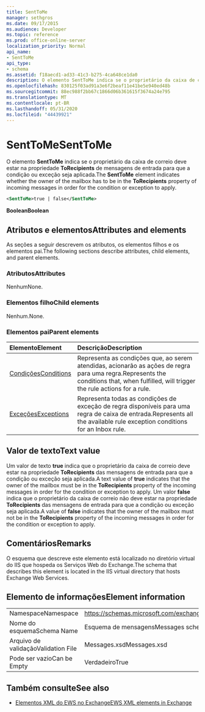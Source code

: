 ```yaml
---
title: SentToMe
manager: sethgros
ms.date: 09/17/2015
ms.audience: Developer
ms.topic: reference
ms.prod: office-online-server
localization_priority: Normal
api_name:
- SentToMe
api_type:
- schema
ms.assetid: f18aecd1-ad33-41c3-b275-4ca648ce1da0
description: O elemento SentToMe indica se o proprietário da caixa de correio deve estar na propriedade ToRecipients de mensagens de entrada para que a condição ou exceção seja aplicada.
ms.openlocfilehash: 830125f03ad91a3e6f2beaf11e41be5e940ed48b
ms.sourcegitcommit: 88ec988f2bb67c1866d06b361615f3674a24e795
ms.translationtype: MT
ms.contentlocale: pt-BR
ms.lasthandoff: 05/31/2020
ms.locfileid: "44439921"
---
```

# <a name="senttome"></a><span data-ttu-id="96b2e-103">SentToMe</span><span class="sxs-lookup"><span data-stu-id="96b2e-103">SentToMe</span></span>

<span data-ttu-id="96b2e-104">O elemento **SentToMe** indica se o proprietário da caixa de correio deve estar na propriedade **ToRecipients** de mensagens de entrada para que a condição ou exceção seja aplicada.</span><span class="sxs-lookup"><span data-stu-id="96b2e-104">The **SentToMe** element indicates whether the owner of the mailbox has to be in the **ToRecipients** property of incoming messages in order for the condition or exception to apply.</span></span> 
  
```XML
<SentToMe>true | false</SentToMe>
```

 <span data-ttu-id="96b2e-105">**Boolean**</span><span class="sxs-lookup"><span data-stu-id="96b2e-105">**Boolean**</span></span>
## <a name="attributes-and-elements"></a><span data-ttu-id="96b2e-106">Atributos e elementos</span><span class="sxs-lookup"><span data-stu-id="96b2e-106">Attributes and elements</span></span>

<span data-ttu-id="96b2e-107">As seções a seguir descrevem os atributos, os elementos filhos e os elementos pai.</span><span class="sxs-lookup"><span data-stu-id="96b2e-107">The following sections describe attributes, child elements, and parent elements.</span></span>
  
### <a name="attributes"></a><span data-ttu-id="96b2e-108">Atributos</span><span class="sxs-lookup"><span data-stu-id="96b2e-108">Attributes</span></span>

<span data-ttu-id="96b2e-109">Nenhum</span><span class="sxs-lookup"><span data-stu-id="96b2e-109">None.</span></span>
  
### <a name="child-elements"></a><span data-ttu-id="96b2e-110">Elementos filho</span><span class="sxs-lookup"><span data-stu-id="96b2e-110">Child elements</span></span>

<span data-ttu-id="96b2e-111">Nenhum.</span><span class="sxs-lookup"><span data-stu-id="96b2e-111">None.</span></span>
  
### <a name="parent-elements"></a><span data-ttu-id="96b2e-112">Elementos pai</span><span class="sxs-lookup"><span data-stu-id="96b2e-112">Parent elements</span></span>

|<span data-ttu-id="96b2e-113">**Elemento**</span><span class="sxs-lookup"><span data-stu-id="96b2e-113">**Element**</span></span>|<span data-ttu-id="96b2e-114">**Descrição**</span><span class="sxs-lookup"><span data-stu-id="96b2e-114">**Description**</span></span>|
|:-----|:-----|
|[<span data-ttu-id="96b2e-115">Condições</span><span class="sxs-lookup"><span data-stu-id="96b2e-115">Conditions</span></span>](conditions.md) <br/> |<span data-ttu-id="96b2e-116">Representa as condições que, ao serem atendidas, acionarão as ações de regra para uma regra.</span><span class="sxs-lookup"><span data-stu-id="96b2e-116">Represents the conditions that, when fulfilled, will trigger the rule actions for a rule.</span></span>  <br/> |
|[<span data-ttu-id="96b2e-117">Exceções</span><span class="sxs-lookup"><span data-stu-id="96b2e-117">Exceptions</span></span>](exceptions.md) <br/> |<span data-ttu-id="96b2e-118">Representa todas as condições de exceção de regra disponíveis para uma regra de caixa de entrada.</span><span class="sxs-lookup"><span data-stu-id="96b2e-118">Represents all the available rule exception conditions for an Inbox rule.</span></span>  <br/> |
   
## <a name="text-value"></a><span data-ttu-id="96b2e-119">Valor de texto</span><span class="sxs-lookup"><span data-stu-id="96b2e-119">Text value</span></span>

<span data-ttu-id="96b2e-120">Um valor de texto **true** indica que o proprietário da caixa de correio deve estar na propriedade **ToRecipients** das mensagens de entrada para que a condição ou exceção seja aplicada.</span><span class="sxs-lookup"><span data-stu-id="96b2e-120">A text value of **true** indicates that the owner of the mailbox must be in the **ToRecipients** property of the incoming messages in order for the condition or exception to apply.</span></span> <span data-ttu-id="96b2e-121">Um valor **false** indica que o proprietário da caixa de correio não deve estar na propriedade **ToRecipients** das mensagens de entrada para que a condição ou exceção seja aplicada.</span><span class="sxs-lookup"><span data-stu-id="96b2e-121">A value of **false** indicates that the owner of the mailbox must not be in the **ToRecipients** property of the incoming messages in order for the condition or exception to apply.</span></span> 
  
## <a name="remarks"></a><span data-ttu-id="96b2e-122">Comentários</span><span class="sxs-lookup"><span data-stu-id="96b2e-122">Remarks</span></span>

<span data-ttu-id="96b2e-123">O esquema que descreve este elemento está localizado no diretório virtual do IIS que hospeda os Serviços Web do Exchange.</span><span class="sxs-lookup"><span data-stu-id="96b2e-123">The schema that describes this element is located in the IIS virtual directory that hosts Exchange Web Services.</span></span>
  
## <a name="element-information"></a><span data-ttu-id="96b2e-124">Elemento de informações</span><span class="sxs-lookup"><span data-stu-id="96b2e-124">Element information</span></span>

|||
|:-----|:-----|
|<span data-ttu-id="96b2e-125">Namespace</span><span class="sxs-lookup"><span data-stu-id="96b2e-125">Namespace</span></span>  <br/> |https://schemas.microsoft.com/exchange/services/2006/messages  <br/> |
|<span data-ttu-id="96b2e-126">Nome do esquema</span><span class="sxs-lookup"><span data-stu-id="96b2e-126">Schema Name</span></span>  <br/> |<span data-ttu-id="96b2e-127">Esquema de mensagens</span><span class="sxs-lookup"><span data-stu-id="96b2e-127">Messages schema</span></span>  <br/> |
|<span data-ttu-id="96b2e-128">Arquivo de validação</span><span class="sxs-lookup"><span data-stu-id="96b2e-128">Validation File</span></span>  <br/> |<span data-ttu-id="96b2e-129">Messages.xsd</span><span class="sxs-lookup"><span data-stu-id="96b2e-129">Messages.xsd</span></span>  <br/> |
|<span data-ttu-id="96b2e-130">Pode ser vazio</span><span class="sxs-lookup"><span data-stu-id="96b2e-130">Can be Empty</span></span>  <br/> |<span data-ttu-id="96b2e-131">Verdadeiro</span><span class="sxs-lookup"><span data-stu-id="96b2e-131">True</span></span>  <br/> |
   
## <a name="see-also"></a><span data-ttu-id="96b2e-132">Também consulte</span><span class="sxs-lookup"><span data-stu-id="96b2e-132">See also</span></span>



- [<span data-ttu-id="96b2e-133">Elementos XML do EWS no Exchange</span><span class="sxs-lookup"><span data-stu-id="96b2e-133">EWS XML elements in Exchange</span></span>](ews-xml-elements-in-exchange.md)

